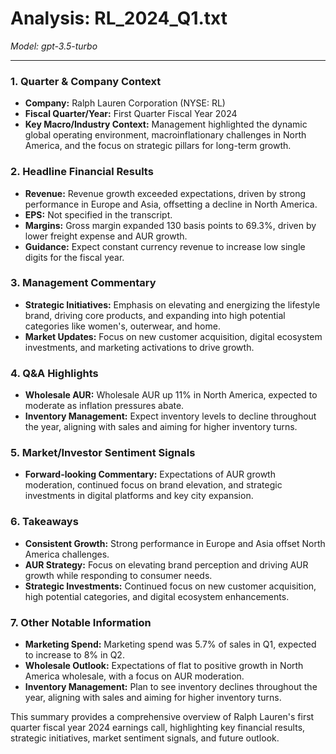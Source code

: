 # Analysis: RL_2024_Q1.txt

*Model: gpt-3.5-turbo*

---

### 1. Quarter & Company Context
- **Company:** Ralph Lauren Corporation (NYSE: RL)
- **Fiscal Quarter/Year:** First Quarter Fiscal Year 2024
- **Key Macro/Industry Context:** Management highlighted the dynamic global operating environment, macroinflationary challenges in North America, and the focus on strategic pillars for long-term growth.

### 2. Headline Financial Results
- **Revenue:** Revenue growth exceeded expectations, driven by strong performance in Europe and Asia, offsetting a decline in North America.
- **EPS:** Not specified in the transcript.
- **Margins:** Gross margin expanded 130 basis points to 69.3%, driven by lower freight expense and AUR growth.
- **Guidance:** Expect constant currency revenue to increase low single digits for the fiscal year.

### 3. Management Commentary
- **Strategic Initiatives:** Emphasis on elevating and energizing the lifestyle brand, driving core products, and expanding into high potential categories like women's, outerwear, and home.
- **Market Updates:** Focus on new customer acquisition, digital ecosystem investments, and marketing activations to drive growth.

### 4. Q&A Highlights
- **Wholesale AUR:** Wholesale AUR up 11% in North America, expected to moderate as inflation pressures abate.
- **Inventory Management:** Expect inventory levels to decline throughout the year, aligning with sales and aiming for higher inventory turns.

### 5. Market/Investor Sentiment Signals
- **Forward-looking Commentary:** Expectations of AUR growth moderation, continued focus on brand elevation, and strategic investments in digital platforms and key city expansion.

### 6. Takeaways
- **Consistent Growth:** Strong performance in Europe and Asia offset North America challenges.
- **AUR Strategy:** Focus on elevating brand perception and driving AUR growth while responding to consumer needs.
- **Strategic Investments:** Continued focus on new customer acquisition, high potential categories, and digital ecosystem enhancements.

### 7. Other Notable Information
- **Marketing Spend:** Marketing spend was 5.7% of sales in Q1, expected to increase to 8% in Q2.
- **Wholesale Outlook:** Expectations of flat to positive growth in North America wholesale, with a focus on AUR moderation.
- **Inventory Management:** Plan to see inventory declines throughout the year, aligning with sales and aiming for higher inventory turns.

This summary provides a comprehensive overview of Ralph Lauren's first quarter fiscal year 2024 earnings call, highlighting key financial results, strategic initiatives, market sentiment signals, and future outlook.